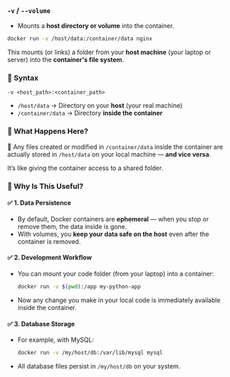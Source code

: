 ### **`-v` / `--volume`**
* Mounts a **host directory or volume** into the container.

```bash
docker run -v /host/data:/container/data nginx
```
This mounts (or links) a folder from your **host machine** (your laptop or server) into the **container's file system**.
### 🔹 Syntax

```
-v <host_path>:<container_path>
```

* `/host/data` → Directory on your **host** (your real machine)
* `/container/data` → Directory **inside the container**

### 🔹 What Happens Here?

📌 Any files created or modified in `/container/data` inside the container are actually stored in `/host/data` on your local machine — **and vice versa**.

It’s like giving the container access to a shared folder.

### 🔹 Why Is This Useful?

#### ✅ **1. Data Persistence**

* By default, Docker containers are **ephemeral** — when you stop or remove them, the data inside is gone.
* With volumes, you **keep your data safe on the host** even after the container is removed.

#### ✅ **2. Development Workflow**

* You can mount your code folder (from your laptop) into a container:

  ```bash
  docker run -v $(pwd):/app my-python-app
  ```
* Now any change you make in your local code is immediately available inside the container.

#### ✅ **3. Database Storage**

* For example, with MySQL:

  ```bash
  docker run -v /my/host/db:/var/lib/mysql mysql
  ```
* All database files persist in `/my/host/db` on your system.

